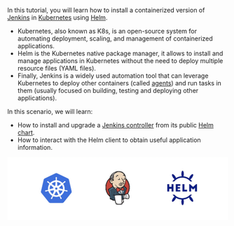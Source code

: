 In this tutorial, you will learn how to install a containerized version of [Jenkins](https://www.jenkins.io/) in [Kubernetes](https://kubernetes.io/) using [Helm](https://helm.sh/). 
* Kubernetes, also known as K8s, is an open-source system for automating deployment, scaling, and management of containerized applications. 
* Helm is the Kubernetes native package manager, it allows to install and manage applications in Kubernetes without the need to deploy multiple resource files (YAML files). 
* Finally, Jenkins is a widely used automation tool that can leverage Kubernetes to deploy other containers (called [agents](https://www.jenkins.io/doc/book/using/using-agents/)) and run tasks in them (usually focused on building, testing and deploying other applications).

In this scenario, we will learn:
* How to install and upgrade a [Jenkins controller](https://www.jenkins.io/doc/book/glossary/#general-terms) from its public [Helm chart](https://github.com/jenkinsci/helm-charts/tree/main/charts/jenkins).
* How to interact with the Helm client to obtain useful application information.

![Helm Logo](./../assets/intro.png)

